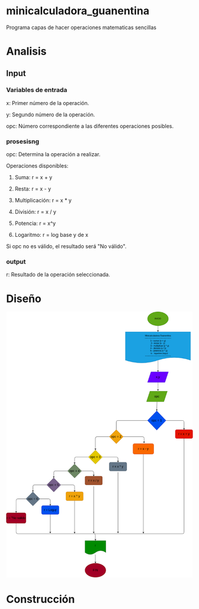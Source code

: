 # minicalculadora_guanentina

Programa capas de hacer operaciones matematicas sencillas

# Analisis

## Input



### Variables de entrada
x: Primer número de la operación.

y: Segundo número de la operación.

opc: Número correspondiente a las diferentes operaciones posibles.


### prosesisng

opc: Determina la operación a realizar.

Operaciones disponibles:

 1) Suma: r = x + y

 2) Resta: r = x - y

 3) Multiplicación: r = x * y

 4) División: r = x / y

 5) Potencia: r = x^y

 6) Logaritmo: r = log base y de x

Si opc no es válido, el resultado será "No válido".

### output
r: Resultado de la operación seleccionada.
# Diseño

![Diagrama de flujo](Diagrama.png "Diagrama de flujo") 
# Construcción